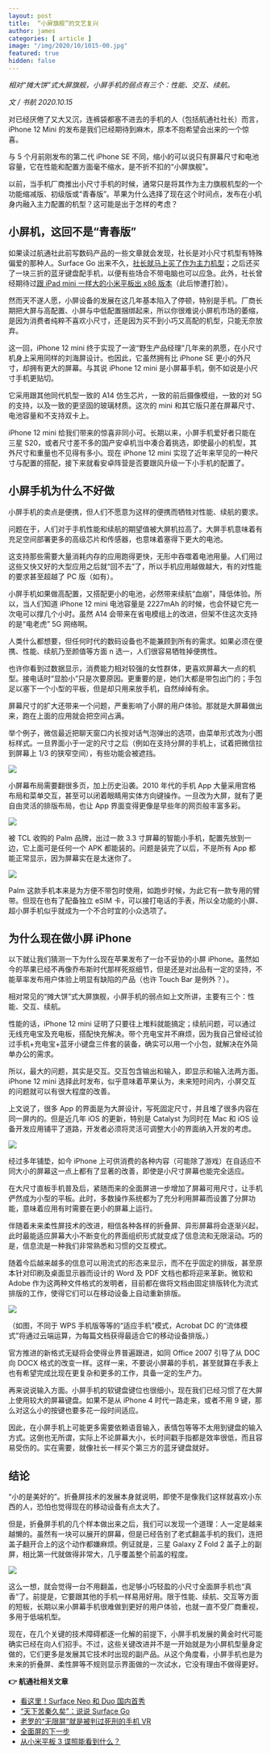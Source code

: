 ```yaml
---
layout: post
title:  “小屏旗舰”的文艺复兴
author: james
categories: [ article ]
image: "/img/2020/10/1015-00.jpg"
featured: true
hidden: false
---
```




*相对“摊大饼”式大屏旗舰，小屏手机的弱点有三个：性能、交互、续航。*



*文 / 书航 2020.10.15*

对已经厌倦了又大又沉，连裤袋都塞不进去的手机的人（包括航通社社长）而言，iPhone 12 Mini 的发布是我们已经期待到麻木，原本不抱希望会出来的一个惊喜。

与 5 个月前刚发布的第二代 iPhone SE 不同，缩小的可以说只有屏幕尺寸和电池容量，它在性能和配置方面毫不缩水，是不折不扣的“小屏旗舰”。

以前，当手机厂商推出小尺寸手机的时候，通常只是将其作为主力旗舰机型的一个功能缩减版、初级版或“青春版”。苹果为什么选择了现在这个时间点，发布在小机身内融入主力配置的机型？这可能是出于怎样的考虑？

## 小屏机，这回不是“青春版”

如果读过航通社此前写数码产品的一些文章就会发现，社长是对小尺寸机型有特殊偏爱的那种人。Surface Go 出来不久，[社长就马上买了作为主力机型](http://mp.weixin.qq.com/s?__biz=MjM5Mjg1ODIxMQ==&mid=2650659850&idx=1&sn=e71bba37fb0b79e21e43082b7d3044a1&chksm=be96950689e11c10fa927469280eee367721b07c862571fceb54d3ed57602879213daa74b2d1&scene=21#wechat_redirect)；之后还买了一块三折的蓝牙键盘配手机，以便有些场合不带电脑也可以应急。此外，社长曾经期待过[跟 iPad mini 一样大的小米平板出 x86 版本](http://mp.weixin.qq.com/s?__biz=MjM5Mjg1ODIxMQ==&mid=2650658730&idx=1&sn=d27d5a0f6617114036f90a1ecc302fd2&chksm=be969ea689e117b0e1cf97d6aaca4913e86456a259ff5048dde76382ac1d8eae0ff577d3b428&scene=21#wechat_redirect)（此后惨遭打脸）。

然而天不遂人愿，小屏设备的发展在这几年基本陷入了停顿，特别是手机。厂商长期把大屏与高配置、小屏与中低配置捆绑起来，所以你很难说小屏机市场的萎缩，是因为消费者纯粹不喜欢小尺寸，还是因为买不到小巧又高配的机型，只能无奈放弃。

这一回，iPhone 12 mini 终于实现了一波“野生产品经理”几年来的夙愿，在小尺寸机身上采用同样的刘海屏设计。也因此，它虽然拥有比 iPhone SE 更小的外尺寸，却拥有更大的屏幕。与其说 iPhone 12 mini 是小屏幕手机，倒不如说是小尺寸手机更贴切。

它采用跟其他同代机型一致的 A14 仿生芯片，一致的前后摄像模组，一致的对 5G 的支持，以及一致的更坚固的玻璃材质。这次的 mini 和其它版只差在屏幕尺寸、电池容量和不支持双卡上。

iPhone 12 mini 给我们带来的惊喜非同小可。长期以来，小屏手机爱好者只能在三星 S20，或者尺寸差不多的国产安卓机当中凑合着挑选，即使最小的机型，其外尺寸和重量也不见得有多小。现在 iPhone 12 mini 实现了近年来罕见的一种尺寸与配置的搭配，接下来就看安卓阵营是否要跟风升级一下小手机的配置了。

## 小屏手机为什么不好做

小屏手机的卖点是便携，但人们不愿意为这样的便携而牺牲对性能、续航的要求。

问题在于，人们对于手机性能和续航的期望值被大屏机拉高了。大屏手机意味着有充足空间部署更多的高级芯片和传感器，也意味着塞得下更大的电池。

这支持那些需要大量消耗内存的应用跑得更快，无形中吞噬着电池用量。人们用过这些又快又好的大型应用之后就“回不去”了，所以手机应用越做越大，有的对性能的要求甚至超越了 PC 版（如有）。

小屏手机如果做高配置，又搭配更小的电池，必然带来续航“血崩”，降低体验。所以，当人们知道 iPhone 12 mini 电池容量是 2227mAh 的时候，也会怀疑它充一次电可以撑几个小时。虽然 A14 会带来在省电模组上的改进，但架不住这次支持的是“电老虎” 5G 网络啊。

人类什么都想要，但任何时代的数码设备也不能兼顾到所有的需求。如果必须在便携、性能、续航乃至颜值等方面 n 选一，人们很容易牺牲掉便携性。

也许你看到过数据显示，消费能力相对较强的女性群体，更喜欢屏幕大一点的机型。接电话时“显脸小”只是次要原因。更重要的是，她们大都是带包出门的；手包足以塞下一个小型的平板，但是却只用来放手机，自然绰绰有余。

屏幕尺寸的扩大还带来一个问题，严重影响了小屏的用户体验。那就是大屏幕做出来，跑在上面的应用就会把空间占满。

举个例子，微信最近把聊天窗口内长按对话气泡弹出的选项，由菜单形式改为小图标样式。一旦界面小于一定的尺寸之后（例如在支持分屏的手机上，试着把微信拉到屏幕上 1/3 的狭窄空间），有些功能会被遮挡。

![](/img/2020/10/1015-01.jpg)

小屏幕布局需要翻很多页，加上历史沿袭。2010 年代的手机 App 大量采用宫格布局和菜单交互，甚至可以闭着眼睛用实体方向键操作。一旦改为大屏，就有了更自由灵活的排版布局，也让 App 界面变得更像是早些年的网页般丰富多彩。

![](/img/2020/10/1015-02.jpg)

被 TCL 收购的 Palm 品牌，出过一款 3.3 寸屏幕的智能小手机，配置先放到一边，它上面可是任何一个 APK 都能装的。问题是装完了以后，不是所有 App 都能正常显示，因为屏幕实在是太迷你了。

![](/img/2020/10/1015-03.jpg)

Palm 这款手机本来是为方便不带包时使用，如跑步时候，为此它有一款专用的臂带。但现在也有了配备独立 eSIM 卡，可以接打电话的手表，所以全功能的小屏、超小屏手机似乎就成为一个不合时宜的小众选项了。

## 为什么现在做小屏 iPhone

以下就让我们猜测一下为什么现在苹果发布了一台不妥协的小屏 iPhone。虽然如今的苹果已经不再像乔布斯时代那样死抠细节，但是还是对出品有一定的坚持，不能草率发布用户体验上明显有缺陷的产品（也许 Touch Bar 是例外？）。

相对常见的“摊大饼”式大屏旗舰，小屏手机的弱点如上文所讲，主要有三个：性能、交互、续航。

性能的话，iPhone 12 mini 证明了只要往上堆料就能搞定；续航问题，可以通过无线充电宝及充电板，搭配快充解决。带个充电宝并不麻烦，因为我自己曾经试验过手机+充电宝+蓝牙小键盘三件套的装备，确实可以用一个小包，就解决在外简单办公的需求。

所以，最大的问题，其实是交互。交互包含输出和输入，即显示和输入法两方面。iPhone 12 mini 选择此时发布，似乎意味着苹果认为，未来短时间内，小屏交互的问题就可以有很大程度的改善。

上文说了，很多 App 的界面是为大屏设计，写死固定尺寸，并且堆了很多内容在同一屏内的。但是近几年 iOS 的更新，特别是 Catalyst 为同时在 Mac 和 iOS 设备开发应用铺平了道路，开发者必须将灵活可调整大小的界面纳入开发的考虑。

![](/img/2020/10/1015-04.jpg)

经过多年铺垫，如今 iPhone 上可供消费的各种内容（可能除了游戏）在自适应不同大小的屏幕这一点上都有了显著的改善，即使是小尺寸屏幕也能完全适应。

在大尺寸直板手机普及后，紧随而来的全面屏进一步增加了屏幕可用尺寸，让手机俨然成为小型的平板。此时，多数操作系统都为了充分利用屏幕而设置了分屏功能，意味着应用有时需要在更小的屏幕上运行。

伴随着未来柔性屏技术的改进，相信各种各样的折叠屏、异形屏幕将会逐渐兴起，此时最能适应屏幕大小不断变化的界面组织形式就变成了信息流和无限滚动。巧的是，信息流是一种我们非常熟悉和习惯的交互模式。

随着今后越来越多的信息可以用流式的形态来显示，而不在乎固定的排版，甚至原本针对印刷及桌面显示器而设计的 Word 及 PDF 文档也都将迎来革新。微软和 Adobe 作为这两种文件格式的发明者，目前都在做将文档由固定排版转化为流式排版的工作，使得它们可以在移动设备上自动重新排版。

![](/img/2020/10/1015-05.jpg)

（如图，不同于 WPS 手机版等等的“适应手机”模式，Acrobat DC 的“流体模式”将通过云端运算，为每篇文档获得最适合它的移动设备排版。）

官方推进的新格式无疑将会使得业界普遍跟进，如同 Office 2007 引导了从 DOC 向 DOCX 格式的改变一样。这样一来，不要说小屏幕的手机，甚至就算在手表上也有希望完成比现在更复杂和更多的工作，具备一定的生产力。

再来说说输入方面。小屏手机的软键盘键位也很细小，现在我们已经习惯了在大屏上使用较大的屏幕键盘。如果不是从 iPhone 4 时代一路走来，或者不用 9 键，那么对这么小的按键也要多花一段时间适应。

因此，在小屏手机上可能更多需要依赖语音输入，表情包等等不太用到键盘的输入方式。这倒也无所谓，实际上不论屏幕大小，长时间戳手指都是效率很低，而且容易受伤的。实在需要，就像社长一样买个第三方的蓝牙键盘就好。

## 结论

“小的是美好的”。折叠屏技术的发展本身就说明，即使不是像我们这样就喜欢小东西的人，恐怕也觉得现在的移动设备有点太大了。

但是，折叠屏手机的几个样本做出来之后，我们可以发现一个道理：人一定是越来越懒的。虽然有一块可以展开的屏幕，但是已经告别了老式翻盖手机的我们，连把盖子翻开合上的这个动作都嫌麻烦。例证就是，三星 Galaxy Z Fold 2 盖子上的副屏，相比第一代就做得非常大，几乎覆盖整个前盖的程度。

![](/img/2020/10/1015-06.jpg)

这么一想，就会觉得一台不用翻盖，也足够小巧轻盈的小尺寸全面屏手机也“真香”了。前提是，它要跟其他的手机一样易用好用。限于性能、续航、交互等方面的短板，长期以来小屏幕手机很难做到更好的用户体验，也就一直不受厂商重视，多用于低端机型。

现在，在几个关键的技术障碍都逐一化解的前提下，小屏手机发展的黄金时代可能确实已经在向人们招手。不过，这些关键改进并不是一开始就是为小屏机型量身定做的，它们更多是发展其它技术时出现的副产品。从这个角度看，小屏手机也是为未来的折叠屏、柔性屏等不规则显示界面做的一次试水，它没有理由不做得更好。

**👉 航通社相关文章**

- [看这里！Surface Neo 和 Duo 国内首秀](http://mp.weixin.qq.com/s?__biz=MjM5Mjg1ODIxMQ==&mid=2650660944&idx=1&sn=3d466c261e37a54c42597072d18b1c94&chksm=be96a95c89e1204a712d0bd256de5ea3ea3d69cde2afe31b7314bb98351b2158ab7163d2d417&scene=21#wechat_redirect)
- [“天下苦秦久矣”：说说 Surface Go](http://mp.weixin.qq.com/s?__biz=MjM5Mjg1ODIxMQ==&mid=2650659850&idx=1&sn=e71bba37fb0b79e21e43082b7d3044a1&chksm=be96950689e11c10fa927469280eee367721b07c862571fceb54d3ed57602879213daa74b2d1&scene=21#wechat_redirect)
- [老罗的“无限屏”就是被判过死刑的手机 VR](http://mp.weixin.qq.com/s?__biz=MjM5Mjg1ODIxMQ==&mid=2650659935&idx=1&sn=9b4f3162268036cbccd7dfaabbb9053f&chksm=be96955389e11c459fe2f27e2c088a8cf8c4e1c2f3bf04da99ba532a2fc4cb3febbd5a44aae9&scene=21#wechat_redirect)
- [全面屏的下一步](http://mp.weixin.qq.com/s?__biz=MjM5Mjg1ODIxMQ==&mid=2650659462&idx=1&sn=4f07c707d666fb87d68f4480936b9bc8&chksm=be96938a89e11a9cd9eb15bcfcf396f91546e753a26d8c1e866b7a52d1ee8cec1dace522f1ea&scene=21#wechat_redirect)
- [从小米平板 3 谍照能看到什么？](http://mp.weixin.qq.com/s?__biz=MjM5Mjg1ODIxMQ==&mid=2650658730&idx=1&sn=d27d5a0f6617114036f90a1ecc302fd2&chksm=be969ea689e117b0e1cf97d6aaca4913e86456a259ff5048dde76382ac1d8eae0ff577d3b428&scene=21#wechat_redirect)
